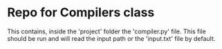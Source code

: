 # Repo for Compilers class

This contains, inside the 'project' folder the 'compiler.py' file.
This file should be run and will read the input path or the 'input.txt' file by default. 